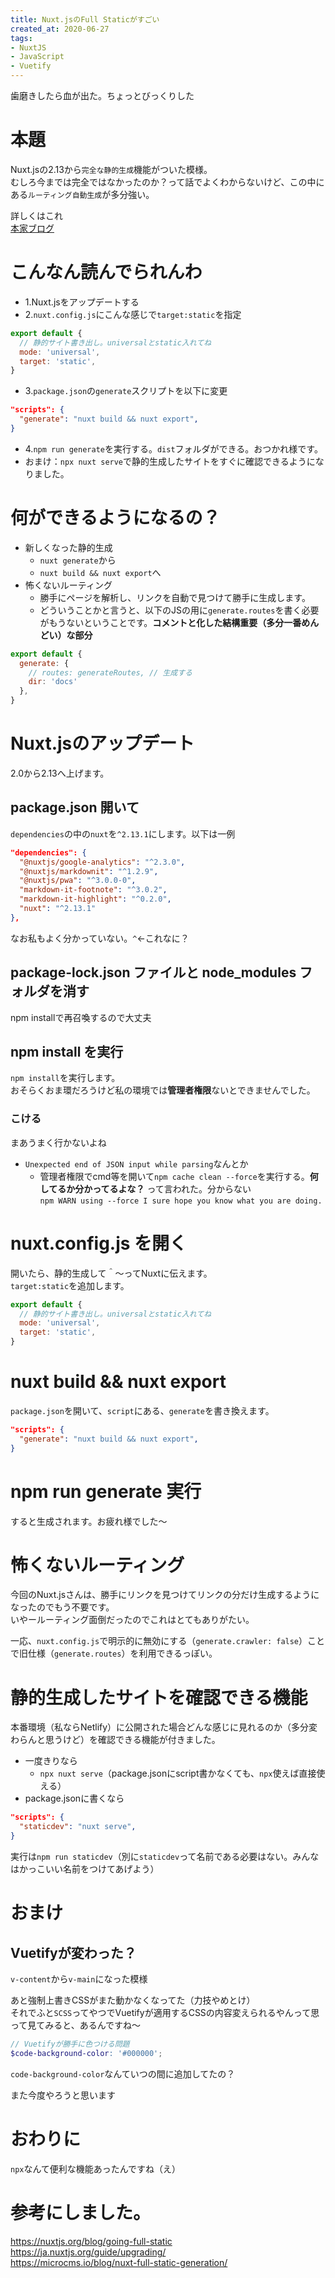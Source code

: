 ```yaml
---
title: Nuxt.jsのFull Staticがすごい
created_at: 2020-06-27
tags:
- NuxtJS
- JavaScript
- Vuetify
---
```


歯磨きしたら血が出た。ちょっとびっくりした

# 本題
Nuxt.jsの2.13から`完全な静的生成`機能がついた模様。  
むしろ今までは完全ではなかったのか？って話でよくわからないけど、この中にある`ルーティング自動生成`が多分強い。

詳しくはこれ  
[本家ブログ](https://nuxtjs.org/blog/going-full-static)


# こんなん読んでられんわ

- 1.Nuxt.jsをアップデートする
- 2.`nuxt.config.js`にこんな感じで`target:static`を指定
```js
export default {
  // 静的サイト書き出し。universalとstatic入れてね
  mode: 'universal',
  target: 'static',
}
```
- 3.`package.json`の`generate`スクリプトを以下に変更
```json
"scripts": {
  "generate": "nuxt build && nuxt export",
}
```
- 4.`npm run generate`を実行する。`dist`フォルダができる。おつかれ様です。
- おまけ：`npx nuxt serve`で静的生成したサイトをすぐに確認できるようになりました。

# 何ができるようになるの？
- 新しくなった静的生成
    - `nuxt generate`から
    - `nuxt build && nuxt export`へ
- 怖くないルーティング
    - 勝手にページを解析し、リンクを自動で見つけて勝手に生成します。
    - どういうことかと言うと、以下のJSの用に`generate.routes`を書く必要がもうないということです。**コメントと化した結構重要（多分一番めんどい）な部分**
```js
export default {
  generate: {
    // routes: generateRoutes, // 生成する
    dir: 'docs'
  },
}
```

# Nuxt.jsのアップデート
2.0から2.13へ上げます。  
## package.json 開いて

`dependencies`の中の`nuxt`を`^2.13.1`にします。以下は一例

```json
"dependencies": {
  "@nuxtjs/google-analytics": "^2.3.0",
  "@nuxtjs/markdownit": "^1.2.9",
  "@nuxtjs/pwa": "^3.0.0-0",
  "markdown-it-footnote": "^3.0.2",
  "markdown-it-highlight": "^0.2.0",
  "nuxt": "^2.13.1"
},
```

なお私もよく分かっていない。`^`←これなに？

## package-lock.json ファイルと node_modules フォルダを消す

npm installで再召喚するので大丈夫

## npm install を実行
`npm install`を実行します。  
おそらくおま環だろうけど私の環境では**管理者権限**ないとできませんでした。

### こける
まあうまく行かないよね
- `Unexpected end of JSON input while parsing`なんとか
    - 管理者権限でcmd等を開いて`npm cache clean --force`を実行する。**何してるか分かってるよな？** って言われた。分からない  
    `npm WARN using --force I sure hope you know what you are doing.`

# nuxt.config.js を開く
開いたら、静的生成して＾～ってNuxtに伝えます。  
`target:static`を追加します。

```js
export default {
  // 静的サイト書き出し。universalとstatic入れてね
  mode: 'universal',
  target: 'static',
}
```

# nuxt build && nuxt export
`package.json`を開いて、`script`にある、`generate`を書き換えます。

```json
"scripts": {
  "generate": "nuxt build && nuxt export",
}
```

# npm run generate 実行
すると生成されます。お疲れ様でした～

# 怖くないルーティング  
今回のNuxt.jsさんは、勝手にリンクを見つけてリンクの分だけ生成するようになったのでもう不要です。  
いやールーティング面倒だったのでこれはとてもありがたい。

一応、`nuxt.config.js`で明示的に無効にする（`generate.crawler: false`）ことで旧仕様（`generate.routes`）を利用できるっぽい。

# 静的生成したサイトを確認できる機能
本番環境（私ならNetlify）に公開された場合どんな感じに見れるのか（多分変わらんと思うけど）を確認できる機能が付きました。

- 一度きりなら
    - `npx nuxt serve`（package.jsonにscript書かなくても、`npx`使えば直接使える）
- package.jsonに書くなら
```json
"scripts": {
  "staticdev": "nuxt serve",
}
```
実行は`npm run staticdev`（別に`staticdev`って名前である必要はない。みんなはかっこいい名前をつけてあげよう）

# おまけ
## Vuetifyが変わった？

`v-content`から`v-main`になった模様

あと強制上書きCSSがまた動かなくなってた（力技やめとけ）  
それでふと`SCSS`ってやつでVuetifyが適用するCSSの内容変えられるやんって思って見てみると、あるんですね～

```scss
// Vuetifyが勝手に色つける問題
$code-background-color: '#000000';
```

`code-background-color`なんていつの間に追加してたの？

また今度やろうと思います

# おわりに
`npx`なんて便利な機能あったんですね（え）

# 参考にしました。
https://nuxtjs.org/blog/going-full-static  
https://ja.nuxtjs.org/guide/upgrading/  
https://microcms.io/blog/nuxt-full-static-generation/